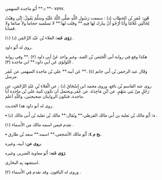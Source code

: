 ٧٥٩٧ -** د:** أَبُو ماجدة السهمي.

**عَن:** عُمَر بْن الخطاب (د) : سمعت رَسُول اللَّهِ صَلَّى اللَّهُ عَلَيْهِ وسَلَّمَ يَقُولُ: إِنِّي وهَبْتُ لِخَالَتِي غُلامًا وأَنَا أَرْجُو أَنْ يبارك لها فِيهِ،** وقلت لها:** لا تسلميه حجاما ولا صائغا ولا قصابا.

**رَوَى عَنه:** العلاء بْن عَبْد الرَّحْمَن (د) (١) .

روى له أَبُو داود.

هكذا وقع فِي رواية أبي الْحَسَن بْن العبد، وغير واحد عَنْ أبي داود (٢) .** وفي رواية اللؤلؤي عَن أبي داود:** ابن ماجدة (٣) .

وَقَال عبد الرحمن بْن أَبي حاتم (٤) ،** عَن أبيه:** علي بْن ماجدة السهمي عن عُمَر مرسل.

روى عنه القاسم بْن نافع. وروى محمد ابن إِسْحَاقَ (د) ، عن الْعَلاءِ بْنِ عَبْدِ الرَّحْمَنِ، عن رَجُلٍ مِنْ بَنِي سَهْمٍ، عن ابْنِ مَاجِدَةَ، عن عُمَر.ويحتمل أن تكون كنية علي بْن ماجدة أبا ماجدة، فتكون الروايتان صحيحتين، واللَّهِ أعلم.

روى له أبو داود هذا الحديث.

**• د:** أَبُو مالك بْن ثعلبة بن أَبي مالك القرظي،** ويُقال:** مالك بْن ثعلبة بْن أَبي مالك (د) .

تقدم فيمن اسمه مالك من الأَسماء (١) .

**• بخ م ٤:** أَبُو مالك الأشجعي،** اسمه:** سعد بْن طارق.

**روى عن:** أبيه، وغيره.

**رَوَى عَنه:** أَبُو معاوية الضرير، وغيره.

استشهد بِهِ البخاري.

وروى له الباقون. وقد تقدم فِي الأَسماء (٢) .